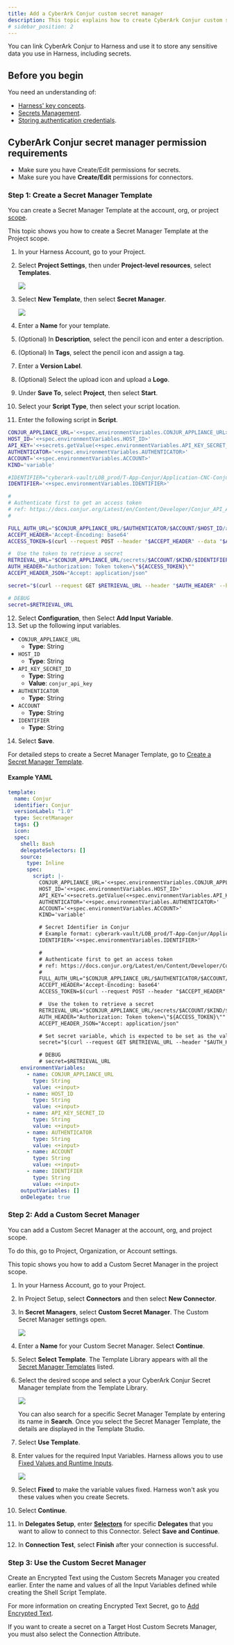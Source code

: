 ```yaml
---
title: Add a CyberArk Conjur custom secret manager
description: This topic explains how to create CyberArk Conjur custom secret manager.
# sidebar_position: 2
---
```


You can link CyberArk Conjur to Harness and use it to store any sensitive data you use in Harness, including secrets.

## Before you begin

You need an understanding of:

- [Harness' key concepts](/docs/platform/get-started/key-concepts.md).
- [Secrets Management](/docs/platform/secrets/secrets-management/harness-secret-manager-overview).
- [Storing authentication credentials](/docs/platform/secrets/secrets-management/store-authentication-credentials).

## CyberArk Conjur secret manager permission requirements

- Make sure you have Create/Edit permissions for secrets.
- Make sure you have **Create/Edit** permissions for connectors.

### Step 1: Create a Secret Manager Template

You can create a Secret Manager Template at the account, org, or project [scope](/docs/platform/role-based-access-control/rbac-in-harness/#permissions-hierarchy-scopes).

This topic shows you how to create a Secret Manager Template at the Project scope.

1. In your Harness Account, go to your Project.
2. Select **Project Settings**, then under **Project-level resources**, select **Templates**.

   ![](../static/custom-secret-manager-32.png)

3. Select **New Template**, then select **Secret Manager**.

   ![](../../secrets/static/custom-secret-manager-33.png)

4. Enter a **Name** for your template.
5. (Optional) In **Description**, select the pencil icon and enter a description.
6. (Optional) In **Tags**, select the pencil icon and assign a tag.
7. Enter a **Version Label**.
8. (Optional) Select the upload icon and upload a **Logo**.
9. Under **Save To**, select **Project**, then select **Start**.
10. Select your **Script Type**, then select your script location.
11. Enter the following script in **Script**.

   ```bash
   CONJUR_APPLIANCE_URL='<+spec.environmentVariables.CONJUR_APPLIANCE_URL>'
   HOST_ID='<+spec.environmentVariables.HOST_ID>'
   API_KEY='<+secrets.getValue(<+spec.environmentVariables.API_KEY_SECRET_ID>)>'
   AUTHENTICATOR='<+spec.environmentVariables.AUTHENTICATOR>'
   ACCOUNT='<+spec.environmentVariables.ACCOUNT>'
   KIND='variable'

   #IDENTIFIER="cyberark-vault/LOB_prod/T-App-Conjur/Application-CNC-Conjur-Keys-test-secret-cluster.YOUR_CLUSTER.com-admin/username"
   IDENTIFIER='<+spec.environmentVariables.IDENTIFIER>'

   #
   # Authenticate first to get an access token
   # ref: https://docs.conjur.org/Latest/en/Content/Developer/Conjur_API_Authenticate.htm
   #

   FULL_AUTH_URL="$CONJUR_APPLIANCE_URL/$AUTHENTICATOR/$ACCOUNT/$HOST_ID/authenticate"
   ACCEPT_HEADER='Accept-Encoding: base64'
   ACCESS_TOKEN=$(curl --request POST --header "$ACCEPT_HEADER" --data "$API_KEY" "$FULL_AUTH_URL")

   #  Use the token to retrieve a secret
   RETRIEVAL_URL="$CONJUR_APPLIANCE_URL/secrets/$ACCOUNT/$KIND/$IDENTIFIER"
   AUTH_HEADER="Authorization: Token token=\"${ACCESS_TOKEN}\""
   ACCEPT_HEADER_JSON="Accept: application/json"

   secret="$(curl --request GET $RETRIEVAL_URL --header "$AUTH_HEADER" --header "$ACCEPT_HEADER_JSON" | head -n 1)"

   # DEBUG
   secret=$RETRIEVAL_URL
   ```

12. Select **Configuration**, then Select **Add Input Variable**.
13. Set up the following input variables.

   - `CONJUR_APPLIANCE_URL`
      - **Type**: String
   - `HOST_ID`
      - **Type**: String
   - `API_KEY_SECRET_ID`
      - **Type**: String
      - **Value**: `conjur_api_key`
   - `AUTHENTICATOR`
      - **Type**: String
   - `ACCOUNT`
      - **Type**: String
   - `IDENTIFIER`
      - **Type**: String

14. Select **Save**.

   For detailed steps to create a Secret Manager Template, go to [Create a Secret Manager Template](../../templates/create-a-secret-manager-template.md).

#### Example YAML

```yaml
template:
  name: Conjur
  identifier: Conjur
  versionLabel: "1.0"
  type: SecretManager
  tags: {}
  icon:
  spec:
    shell: Bash
    delegateSelectors: []
    source:
      type: Inline
      spec:
        script: |-
          CONJUR_APPLIANCE_URL='<+spec.environmentVariables.CONJUR_APPLIANCE_URL>'
          HOST_ID='<+spec.environmentVariables.HOST_ID>'
          API_KEY='<+secrets.getValue(<+spec.environmentVariables.API_KEY_SECRET_ID>)>'
          AUTHENTICATOR='<+spec.environmentVariables.AUTHENTICATOR>'
          ACCOUNT='<+spec.environmentVariables.ACCOUNT>'
          KIND='variable'

          # Secret Identifier in Conjur
          # Example format: cyberark-vault/LOB_prod/T-App-Conjur/Application-CNC-Conjur-Keys-test-secret-cluster.ORGANIZATION.com-admin/username
          IDENTIFIER='<+spec.environmentVariables.IDENTIFIER>'

          #
          # Authenticate first to get an access token
          # ref: https://docs.conjur.org/Latest/en/Content/Developer/Conjur_API_Authenticate.htm
          #
          FULL_AUTH_URL="$CONJUR_APPLIANCE_URL/$AUTHENTICATOR/$ACCOUNT/$HOST_ID/authenticate"
          ACCEPT_HEADER='Accept-Encoding: base64'
          ACCESS_TOKEN=$(curl --request POST --header "$ACCEPT_HEADER" --data "$API_KEY" "$FULL_AUTH_URL")

          #  Use the token to retrieve a secret
          RETRIEVAL_URL="$CONJUR_APPLIANCE_URL/secrets/$ACCOUNT/$KIND/$IDENTIFIER"
          AUTH_HEADER="Authorization: Token token=\"${ACCESS_TOKEN}\""
          ACCEPT_HEADER_JSON="Accept: application/json"

          # Set secret variable, which is expected to be set as the value of the secret.
          secret="$(curl --request GET $RETRIEVAL_URL --header "$AUTH_HEADER" --header "$ACCEPT_HEADER_JSON" | head -n 1)"

          # DEBUG
          # secret=$RETRIEVAL_URL
    environmentVariables:
      - name: CONJUR_APPLIANCE_URL
        type: String
        value: <+input>
      - name: HOST_ID
        type: String
        value: <+input>
      - name: API_KEY_SECRET_ID
        type: String
        value: <+input>
      - name: AUTHENTICATOR
        type: String
        value: <+input>
      - name: ACCOUNT
        type: String
        value: <+input>
      - name: IDENTIFIER
        type: String
        value: <+input>
    outputVariables: []
    onDelegate: true
```

### Step 2: Add a Custom Secret Manager

You can add a Custom Secret Manager at the account, org, and project scope.

To do this, go to Project, Organization, or Account settings.

This topic shows you how to add a Custom Secret Manager in the project scope.

1. In your Harness Account, go to your Project.
2. In Project Setup, select **Connectors** and then select **New Connector**.
3. In **Secret Managers**, select **Custom Secret Manager**. The Custom Secret Manager settings open.

   ![](../../secrets/static/custom-secret-manager-34.png)

4. Enter a **Name** for your Custom Secret Manager. Select **Continue**.
5. Select **Select Template**. The Template Library appears with all the [Secret Manager Templates](../../templates/create-a-secret-manager-template.md) listed.
6. Select the desired scope and select a your CyberArk Conjur Secret Manager template from the Template Library.

   ![](../../secrets/static/custom-secret-manager-35.png)

   You can also search for a specific Secret Manager Template by entering its name in **Search**. Once you select the Secret Manager Template, the details are displayed in the Template Studio.

7. Select **Use Template**.
8. Enter values for the required Input Variables. Harness allows you to use [Fixed Values and Runtime Inputs](../../variables-and-expressions/runtime-inputs).

	![](../static/custom-secret-manager-36.png)

9. Select **Fixed** to make the variable values fixed. Harness won't ask you these values when you create Secrets.
10. Select **Continue**.
11. In **Delegates Setup**, enter [**Selectors**](../../delegates/manage-delegates/select-delegates-with-selectors.md#option-select-a-delegate-for-a-connector-using-tags) for specific **Delegates** that you want to allow to connect to this Connector. Select **Save and Continue**.
12. In **Connection Test**, select **Finish** after your connection is successful.

### Step 3: Use the Custom Secret Manager

Create an Encrypted Text using the Custom Secrets Manager you created earlier. Enter the name and values of all the Input Variables defined while creating the Shell Script Template.

For more information on creating Encrypted Text Secret, go to [Add Encrypted Text](/docs/platform/secrets/add-use-text-secrets).

If you want to create a secret on a Target Host Custom Secrets Manager, you must also select the Connection Attribute.

